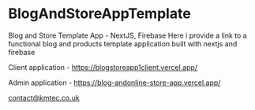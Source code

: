# BlogAndStoreAppTemplate
Blog and Store Template App - NextJS, Firebase
Here i provide a link to a functional blog and products template application built with nextjs and firebase

Client application - https://blogstoreapp1client.vercel.app/

Admin application - https://blog-andonline-store-app.vercel.app/

contact@kmtec.co.uk 
